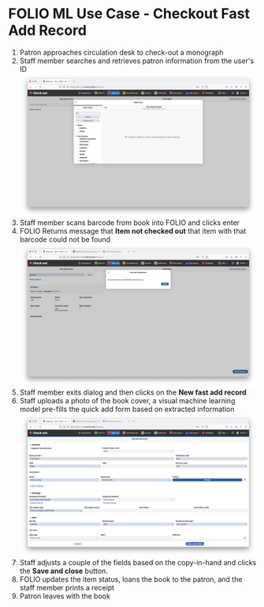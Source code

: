 # FOLIO ML Use Case - Checkout Fast Add Record
1. Patron approaches circulation desk to check-out a monograph
1. Staff member searches and retrieves patron information from the user's ID
![User Search FOLIO Check out App](folio-checkout-user-search.png)
1. Staff member scans barcode from book into FOLIO and clicks enter
1. FOLIO Returns message that **Item not checked out** that item with that barcode could not be found
![Item not checked out message](item-not-found-modal.png)
1. Staff member exits dialog and then clicks on the **New fast add record**
1. Staff uploads a photo of the book cover, a visual machine learning model pre-fills the quick add form based on extracted information
![Fast Add Prefilled](new-fast-add-record.png)
1. Staff adjusts a couple of the fields based on the copy-in-hand and clicks the **Save and close** button.
1. FOLIO updates the item status, loans the book to the patron, and the staff member prints a receipt
1. Patron leaves with the book
